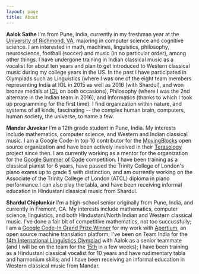 ```yaml
---
layout: page
title: About
---
```


**Aalok Sathe** I'm from Pune, India, currently in my freshman year at the 
[University of Richmond, VA](http://richmond.edu), majoring in computer science and
cognitive science.
I am interested in math, machines, linguistics, philosophy, neuroscience, football
(soccer) and music (in no particular order), among other things. I have undergone
training in Indian classical music as a vocalist for about ten years and plan to
get introduced to Western classical music during my college years in the US.
In the past I have participated in Olympiads such as Linguistics (where I was one
of the eight team members representing India at IOL in 2015 as well as 2016 (with Shardul),
and won bronze medals at [IOL](http://www.ioling.org/results/India/) on both occasions),
Philosophy (where I was the 2nd alternate in the Indian team in 2016), and Informatics
(thanks to which I took up programming for the first time).
I find organization within nature, and systems of all kinds, fascinating -- the complex
human brain, computers, human society, the universe, to name a few.

**Mandar Juvekar** I'm a 12th grade student in Pune, India. My interests include
mathematics, computer science, and Western and Indian classical music. I am a
Google Code-In top 10 contributor for the
[MovingBlocks](https://github.com/MovingBlocks) open source organization
and have been actively involved in their [Terasology](http://terasology.org)
project since then. I am currently working as a mentor for the organization for
the [Google Summer of Code](https://summerofcode.withgoogle.com) competition. I
have been training as a classical pianist for 6 years, have passed the
Trinity College of London's piano exams up to grade 5 with distinction, and am
currently working on the Associate of the Trinity College of London (ATCL)
diploma in piano performance.I can also play the tabla, and have been receiving
informal education in Hindustani classical music from Shardul.

**Shardul Chiplunkar** I'm a high-school senior originally from Pune, India, and
currently in Fremont, CA. My interests include mathematics, computer science,
linguistics, and both Hindustani/North Indian and Western classical music. I've
done a fair bit of competitive mathematics, not too succussfully; I am a
[Google Code-In Grand Prize Winner](https://opensource.googleblog.com/2017/01/announcing-google-code-in-2016-winners.html)
for my work with [Apertium](https://www.apertium.org/), an open source machine
translation platform; I've been on Team India for the
[14th International Linguistics Olympiad](http://iol14.plo-in.org/)
with Aalok as a senior teammate (and I will be on the team for the
[15th](http://www.iol2017.ie/) in a few weeks); I have been training as a
Hindustani classical vocalist for 10 years and have rudimentary tabla and
harmonium skills; and I have been receiving an informal education in Western
classical music from Mandar.
